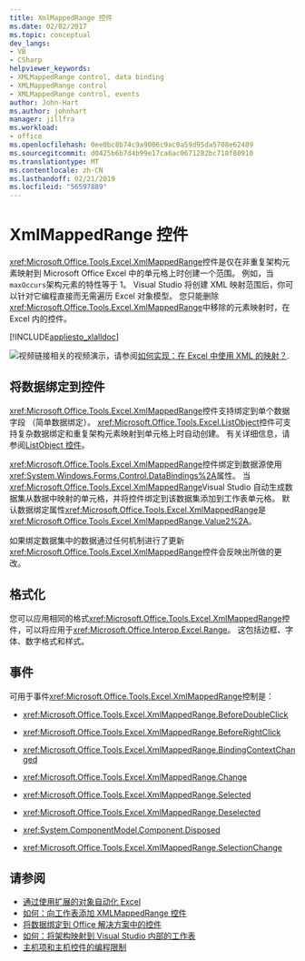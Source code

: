 ```yaml
---
title: XmlMappedRange 控件
ms.date: 02/02/2017
ms.topic: conceptual
dev_langs:
- VB
- CSharp
helpviewer_keywords:
- XMLMappedRange control, data binding
- XMLMappedRange control
- XMLMappedRange control, events
author: John-Hart
ms.author: johnhart
manager: jillfra
ms.workload:
- office
ms.openlocfilehash: 0ee0bc8b74c9a9006c9ac0a59d95da5708e62489
ms.sourcegitcommit: d0425b6b7d4b99e17ca6ac0671282bc718f80910
ms.translationtype: MT
ms.contentlocale: zh-CN
ms.lasthandoff: 02/21/2019
ms.locfileid: "56597889"
---
```

# <a name="xmlmappedrange-control"></a>XmlMappedRange 控件
  <xref:Microsoft.Office.Tools.Excel.XmlMappedRange>控件是仅在非重复架构元素映射到 Microsoft Office Excel 中的单元格上时创建一个范围。 例如，当`maxOccurs`架构元素的特性等于 1。 Visual Studio 将创建 XML 映射范围后，你可以针对它编程直接而无需遍历 Excel 对象模型。 您只能删除<xref:Microsoft.Office.Tools.Excel.XmlMappedRange>中移除的元素映射时，在 Excel 内的控件。

 [!INCLUDE[appliesto_xlalldoc](../vsto/includes/appliesto-xlalldoc-md.md)]

 ![视频链接](../vsto/media/playvideo.gif "链接至视频")相关的视频演示，请参阅[如何实现：在 Excel 中使用 XML 的映射？](http://go.microsoft.com/fwlink/?LinkID=130288).

## <a name="bind-data-to-the-control"></a>将数据绑定到控件
 <xref:Microsoft.Office.Tools.Excel.XmlMappedRange>控件支持绑定到单个数据字段 （简单数据绑定）。 <xref:Microsoft.Office.Tools.Excel.ListObject>控件可支持复杂数据绑定和重复架构元素映射到单元格上时自动创建。 有关详细信息，请参阅[ListObject 控件](../vsto/listobject-control.md)。

 <xref:Microsoft.Office.Tools.Excel.XmlMappedRange>控件绑定到数据源使用<xref:System.Windows.Forms.Control.DataBindings%2A>属性。 当<xref:Microsoft.Office.Tools.Excel.XmlMappedRange>Visual Studio 自动生成数据集从数据中映射的单元格，并将控件绑定到该数据集添加到工作表单元格。 默认数据绑定属性<xref:Microsoft.Office.Tools.Excel.XmlMappedRange>是<xref:Microsoft.Office.Tools.Excel.XmlMappedRange.Value2%2A>。

 如果绑定数据集中的数据通过任何机制进行了更新<xref:Microsoft.Office.Tools.Excel.XmlMappedRange>控件会反映出所做的更改。

## <a name="formatting"></a>格式化
 您可以应用相同的格式<xref:Microsoft.Office.Tools.Excel.XmlMappedRange>控件，可以将应用于<xref:Microsoft.Office.Interop.Excel.Range>。 这包括边框、字体、数字格式和样式。

## <a name="events"></a>事件
 可用于事件<xref:Microsoft.Office.Tools.Excel.XmlMappedRange>控制是：

-   <xref:Microsoft.Office.Tools.Excel.XmlMappedRange.BeforeDoubleClick>

-   <xref:Microsoft.Office.Tools.Excel.XmlMappedRange.BeforeRightClick>

-   <xref:Microsoft.Office.Tools.Excel.XmlMappedRange.BindingContextChanged>

-   <xref:Microsoft.Office.Tools.Excel.XmlMappedRange.Change>

-   <xref:Microsoft.Office.Tools.Excel.XmlMappedRange.Selected>

-   <xref:Microsoft.Office.Tools.Excel.XmlMappedRange.Deselected>

-   <xref:System.ComponentModel.Component.Disposed>

-   <xref:Microsoft.Office.Tools.Excel.XmlMappedRange.SelectionChange>

## <a name="see-also"></a>请参阅
- [通过使用扩展的对象自动化 Excel](../vsto/automating-excel-by-using-extended-objects.md)
- [如何：向工作表添加 XMLMappedRange 控件](../vsto/how-to-add-xmlmappedrange-controls-to-worksheets.md)
- [将数据绑定到 Office 解决方案中的控件](../vsto/binding-data-to-controls-in-office-solutions.md)
- [如何：将架构映射到 Visual Studio 内部的工作表](../vsto/how-to-map-schemas-to-worksheets-inside-visual-studio.md)
- [主机项和主机控件的编程限制](../vsto/programmatic-limitations-of-host-items-and-host-controls.md)
